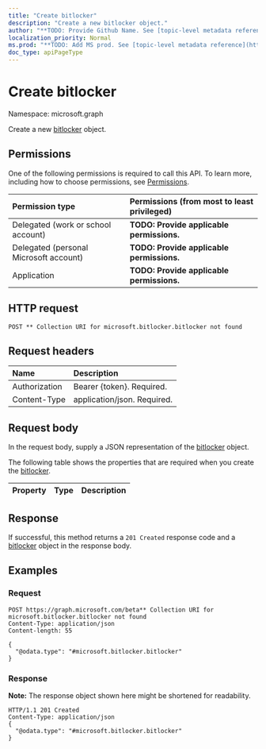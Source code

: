 ```yaml
---
title: "Create bitlocker"
description: "Create a new bitlocker object."
author: "**TODO: Provide Github Name. See [topic-level metadata reference](https://msgo.azurewebsites.net/add/document/guidelines/metadata.html#topic-level-metadata)**"
localization_priority: Normal
ms.prod: "**TODO: Add MS prod. See [topic-level metadata reference](https://msgo.azurewebsites.net/add/document/guidelines/metadata.html#topic-level-metadata)**"
doc_type: apiPageType
---
```


# Create bitlocker
Namespace: microsoft.graph

Create a new [bitlocker](../resources/bitlocker.md) object.

## Permissions
One of the following permissions is required to call this API. To learn more, including how to choose permissions, see [Permissions](/concepts/permissions-reference.md).

|Permission type|Permissions (from most to least privileged)|
|:---|:---|
|Delegated (work or school account)|**TODO: Provide applicable permissions.**|
|Delegated (personal Microsoft account)|**TODO: Provide applicable permissions.**|
|Application|**TODO: Provide applicable permissions.**|

## HTTP request

<!-- {
  "blockType": "ignored"
}
-->
``` http
POST ** Collection URI for microsoft.bitlocker.bitlocker not found
```

## Request headers
|Name|Description|
|:---|:---|
|Authorization|Bearer {token}. Required.|
|Content-Type|application/json. Required.|

## Request body
In the request body, supply a JSON representation of the [bitlocker](../resources/bitlocker.md) object.

The following table shows the properties that are required when you create the [bitlocker](../resources/bitlocker.md).

|Property|Type|Description|
|:---|:---|:---|



## Response

If successful, this method returns a `201 Created` response code and a [bitlocker](../resources/bitlocker.md) object in the response body.

## Examples

### Request
<!-- {
  "blockType": "request",
  "name": "create_bitlocker_from_"
}
-->
``` http
POST https://graph.microsoft.com/beta** Collection URI for microsoft.bitlocker.bitlocker not found
Content-Type: application/json
Content-length: 55

{
  "@odata.type": "#microsoft.bitlocker.bitlocker"
}
```


### Response
**Note:** The response object shown here might be shortened for readability.
<!-- {
  "blockType": "response",
  "truncated": true,
  "@odata.type": "microsoft.bitlocker.bitlocker"
}
-->
``` http
HTTP/1.1 201 Created
Content-Type: application/json
{
  "@odata.type": "#microsoft.bitlocker.bitlocker"
}
```

